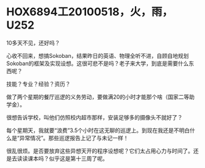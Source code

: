 # HOX6894工20100518，火，雨，U252

10多天不见，还好吗？

心收不回来，想搞Sokoban，结果昨日的英语、物理全听不进，自顾自地规划Sokoban的框架及实现设想。这很可悲不是吗？老子来大学，到底是需要什么东西呢？

技能？专业？经验？资历？

做了两个星期的餐厅巡逻的义务劳动，要做满20的小时才能那个啥（国家二等助学金）。

很想告诉学校，叫他们仿照校内超市那样，安装足够多的摄像头不就好了？

每个星期天，我就要“浪费”3.5个小时在这无聊的巡逻上。到现在我还是不明白什么是“异常情况”。那些巡逻报告上记了与未记一样！

很乱很烦。是否要放弃这些异想天开的程序设想呢？它们太占用心力与时间了。还是去读读课本吗？似乎这是第十三周了呢。
